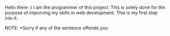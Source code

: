 Hello there :)
I am the programmer of this project.
This is solely done for the purpose of imporving my skills in web development.
This is my first step into it.


NOTE:
     *Sorry if any of the sentence offends you
